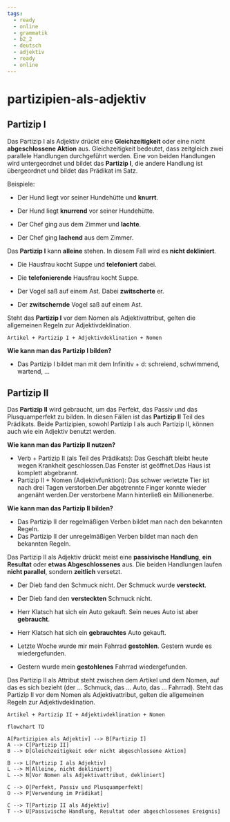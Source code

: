 ```yaml
---
tags:
  - ready
  - online
  - grammatik
  - b2_2
  - deutsch
  - adjektiv
  - ready
  - online
---
```



# partizipien-als-adjektiv

## Partizip I

Das Partizip I als Adjektiv
drückt eine **Gleichzeitigkeit** oder eine nicht **abgeschlossene Aktion** aus. Gleichzeitigkeit bedeutet, dass zeitgleich zwei parallele Handlungen durchgeführt werden. Eine von beiden Handlungen wird untergeordnet und bildet das **Partizip I**, die andere Handlung ist übergeordnet und bildet das Prädikat im Satz.

Beispiele:

- Der Hund liegt vor seiner Hundehütte und **knurrt**.
- Der Hund liegt **knurrend** vor seiner Hundehütte.

- Der Chef ging aus dem Zimmer und **lachte**.
- Der Chef ging **lachend** aus dem Zimmer.

Das **Partizip I** kann **alleine** stehen. In diesem Fall wird es **nicht dekliniert**.

- Die Hausfrau kocht Suppe und **telefoniert** dabei.
- Die **telefonierende** Hausfrau kocht Suppe.

- Der Vogel saß auf einem Ast. Dabei **zwitscherte** er.
- Der **zwitschernde** Vogel saß auf einem Ast.

Steht das **Partizip I** vor dem Nomen als Adjektivattribut, gelten die allgemeinen Regeln zur Adjektivdeklination.

`Artikel + Partizip I + Adjektivdeklination + Nomen`

**Wie kann man das Partizip I bilden?**

- Das Partizip I bildet man mit dem Infinitiv + d: schreiend, schwimmend, wartend, ...

## Partizip II

Das **Partizip II** wird gebraucht, um das Perfekt, das Passiv und das Plusquamperfekt zu bilden. In diesen Fällen ist das **Partizip II** Teil des Prädikats. Beide Partizipien, sowohl Partizip I als auch Partizip II, können auch wie ein Adjektiv benutzt werden.

**Wie kann man das Partizip II nutzen?**

- Verb + Partizip II (als Teil des Prädikats): Das Geschäft bleibt heute wegen Krankheit geschlossen.Das Fenster ist geöffnet.Das Haus ist komplett abgebrannt.
- Partizip II + Nomen (Adjektivfunktion): Das schwer verletzte Tier ist nach drei Tagen verstorben.Der abgetrennte Finger konnte wieder angenäht werden.Der verstorbene Mann hinterließ ein Millionenerbe.

**Wie kann man das Partizip II bilden?**

- Das Partizip II der regelmäßigen Verben bildet man nach den bekannten Regeln.
- Das Partizip II der unregelmäßigen Verben bildet man nach den bekannten Regeln.

Das Partizip II als Adjektiv drückt meist eine **passivische Handlung**, **ein Resultat** oder **etwas Abgeschlossenes** aus. Die beiden Handlungen laufen **nicht parallel**, sondern **zeitlich** versetzt.

- Der Dieb fand den Schmuck nicht. Der Schmuck wurde **versteckt**.
- Der Dieb fand den **versteckten** Schmuck nicht.

- Herr Klatsch hat sich ein Auto gekauft. Sein neues Auto ist aber **gebraucht**.
- Herr Klatsch hat sich ein **gebrauchtes** Auto gekauft.

- Letzte Woche wurde mir mein Fahrrad **gestohlen**. Gestern wurde es wiedergefunden.
- Gestern wurde mein **gestohlenes** Fahrrad wiedergefunden.

Das Partizip II als Attribut steht zwischen dem Artikel und dem Nomen, auf das es sich bezieht (der ... Schmuck, das ... Auto, das ... Fahrrad). Steht das Partizip II vor dem Nomen als Adjektivattribut, gelten die allgemeinen Regeln zur Adjektivdeklination.

`Artikel + Partizip II + Adjektivdeklination + Nomen`

```mermaid
flowchart TD

A[Partizipien als Adjektiv] --> B[Partizip I]
A --> C[Partizip II]
B --> D[Gleichzeitigkeit oder nicht abgeschlossene Aktion]

B --> L[Partizip I als Adjektiv]
L --> M[Alleine, nicht dekliniert]
L --> N[Vor Nomen als Adjektivattribut, dekliniert]

C --> O[Perfekt, Passiv und Plusquamperfekt]
O --> P[Verwendung im Prädikat]

C --> T[Partizip II als Adjektiv]
T --> U[Passivische Handlung, Resultat oder abgeschlossenes Ereignis]
```
